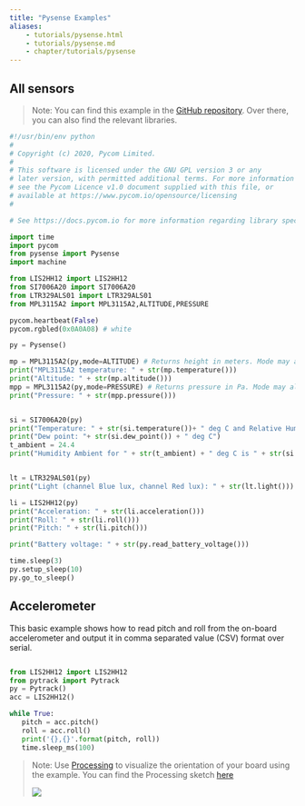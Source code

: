 ```yaml
---
title: "Pysense Examples"
aliases:
    - tutorials/pysense.html
    - tutorials/pysense.md
    - chapter/tutorials/pysense
---
```


## All sensors
>Note: You can find this example in the [GitHub repository](https://github.com/pycom/pycom-libraries/tree/master/pysense). Over there, you can also find the relevant libraries. 
```python
#!/usr/bin/env python
#
# Copyright (c) 2020, Pycom Limited.
#
# This software is licensed under the GNU GPL version 3 or any
# later version, with permitted additional terms. For more information
# see the Pycom Licence v1.0 document supplied with this file, or
# available at https://www.pycom.io/opensource/licensing
#

# See https://docs.pycom.io for more information regarding library specifics

import time
import pycom
from pysense import Pysense
import machine

from LIS2HH12 import LIS2HH12
from SI7006A20 import SI7006A20
from LTR329ALS01 import LTR329ALS01
from MPL3115A2 import MPL3115A2,ALTITUDE,PRESSURE

pycom.heartbeat(False)
pycom.rgbled(0x0A0A08) # white

py = Pysense()

mp = MPL3115A2(py,mode=ALTITUDE) # Returns height in meters. Mode may also be set to PRESSURE, returning a value in Pascals
print("MPL3115A2 temperature: " + str(mp.temperature()))
print("Altitude: " + str(mp.altitude()))
mpp = MPL3115A2(py,mode=PRESSURE) # Returns pressure in Pa. Mode may also be set to ALTITUDE, returning a value in meters
print("Pressure: " + str(mpp.pressure()))


si = SI7006A20(py)
print("Temperature: " + str(si.temperature())+ " deg C and Relative Humidity: " + str(si.humidity()) + " %RH")
print("Dew point: "+ str(si.dew_point()) + " deg C")
t_ambient = 24.4
print("Humidity Ambient for " + str(t_ambient) + " deg C is " + str(si.humid_ambient(t_ambient)) + "%RH")


lt = LTR329ALS01(py)
print("Light (channel Blue lux, channel Red lux): " + str(lt.light()))

li = LIS2HH12(py)
print("Acceleration: " + str(li.acceleration()))
print("Roll: " + str(li.roll()))
print("Pitch: " + str(li.pitch()))

print("Battery voltage: " + str(py.read_battery_voltage()))

time.sleep(3)
py.setup_sleep(10)
py.go_to_sleep()
```
## Accelerometer

This basic example shows how to read pitch and roll from the on-board accelerometer and output it in comma separated value (CSV) format over serial.

```python

from LIS2HH12 import LIS2HH12
from pytrack import Pytrack
py = Pytrack()
acc = LIS2HH12()

while True:
   pitch = acc.pitch()
   roll = acc.roll()
   print('{},{}'.format(pitch, roll))
   time.sleep_ms(100)
```

>Note: Use [Processing](https://processing.org/) to visualize the orientation of your board using the example. You can find the Processing sketch [here](https://github.com/pycom/pycom-libraries/tree/master/examples/pytrack_pysense_accelerometer)
>
>![](/gitbook/assets/accelerometer_visualiser.png)

